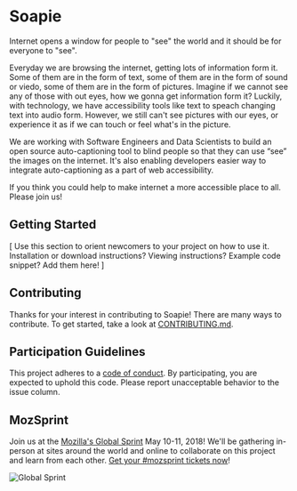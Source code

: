 # Soapie

Internet opens a window for people to "see" the world and it should be for everyone to "see".

Everyday we are browsing the internet, getting lots of information form it. Some of them are in the form of text, some of them are in the form of sound or viedo, some of them are in the form of pictures. Imagine if we cannot see any of those with out eyes, how we gonna get information form it? Luckily, with technology, we have accessibility tools like text to speach changing text into audio form. However, we still can't see pictures with our eyes, or experience it as if we can touch or feel what's in the picture.

We are working with Software Engineers and Data Scientists to build an open source auto-captioning tool to blind people so that they can use “see” the images on the internet. It's also enabling developers easier way to integrate auto-captioning as a part of web accessibility.

If you think you could help to make internet a more accessible place to all. Please join us!

## Getting Started

[ Use this section to orient newcomers to your project on how to use it. Installation or download instructions? Viewing instructions? Example code snippet? Add them here! ]

## Contributing

Thanks for your interest in contributing to Soapie! There are many ways to contribute. To get started, take a look at [CONTRIBUTING.md](CONTRIBUTING.md).

## Participation Guidelines

This project adheres to a [code of conduct](CODE_OF_CONDUCT.md). By participating, you are expected to uphold this code. Please report unacceptable behavior to the issue column.

## MozSprint

Join us at the [Mozilla's Global Sprint](http://mzl.la/global-sprint/) May 10-11, 2018! We'll be gathering in-person at sites around the world and online to collaborate on this project and learn from each other. [Get your #mozsprint tickets now](http://mzl.la/global-sprint/)!

![Global Sprint](https://user-images.githubusercontent.com/617994/37716586-3b0397a0-2cf5-11e8-8c6f-bad01f67f50e.jpg)
